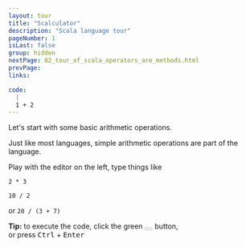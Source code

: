 ```yaml
---
layout: tour
title: "Scalculator"
description: "Scala language tour"
pageNumber: 1
isLast: false
group: hidden
nextPage: 02_tour_of_scala_operators_are_methods.html
prevPage: 
links:

code:
  |
  1 + 2  
---
```


Let's start with some basic arithmetic operations.

Just like most languages, simple arithmetic operations are part of the language.

Play with the editor on the left, type things like

`2 * 3`

`10 / 2`

or `20 / (3 + 7)`

<div class="alert alert-info">
    <strong>Tip:</strong> to execute the code, click the green <button value="Run" disabled="disabled" name="run" type="submit" class="btn btn-success">
    <i class="icon-play icon-white"></i>
</button> button, <br>or press <kbd>Ctrl</kbd> + <kbd>Enter</kbd>
</div>